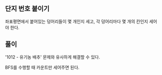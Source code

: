 ## 단지 번호 붙이기
좌표평면에서 붙어있는 덩어리들이 몇 개인지 세고, 각 덩어리마다 몇 개의 칸인지 세어야 한다.

## 풀이
'1012 - 유기농 배추' 문제와 유사하게 해결할 수 있다.

BFS를 수행할 때 카운트만 세어주면 된다.